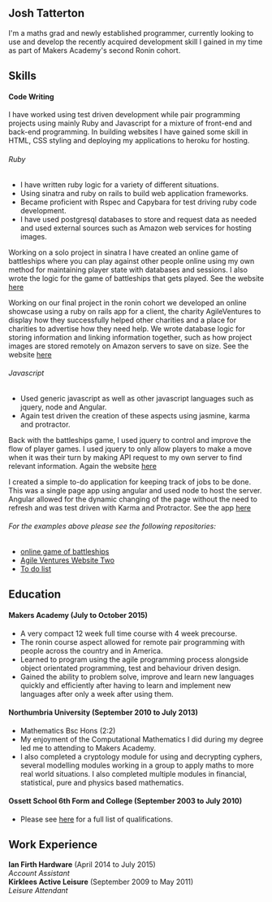 ## Josh Tatterton

I'm a maths grad and newly established programmer, currently looking to use and develop the recently acquired development skill I gained in my time as part of Makers Academy's second Ronin cohort. 

## Skills

#### Code Writing

I have worked using test driven development while pair programming projects using mainly Ruby and Javascript for a mixture of front-end and back-end programming. In building websites I have gained some skill in HTML, CSS styling and deploying my applications to heroku for hosting.

###### Ruby

- I have written ruby logic for a variety of different situations.
- Using sinatra and ruby on rails to build web application frameworks.
- Became proficient with Rspec and Capybara for test driving ruby code development.
- I have used postgresql databases to store and request data as needed and used external sources such as Amazon web services for hosting images.

Working on a solo project in sinatra I have created an online game of battleships where you can play against other people online using my own method for maintaining player state with databases and sessions. I also wrote the logic for the game of battleships that gets played. See the website [here](https://gentle-journey-9691.herokuapp.com)

Working on our final project in the ronin cohort we developed an online showcase using a ruby on rails app for a client, the charity AgileVentures to display how they successfully helped other charities and a place for charities to advertise how they need help. We wrote database logic for storing information and linking information together, such as how project images are stored remotely on Amazon servers to save on size. See the website [here](https://fathomless-plateau-2837.herokuapp.com)

###### Javascript

- Used generic javascript as well as other javascript languages such as jquery, node and Angular.
- Again test driven the creation of these aspects using jasmine, karma and protractor.

Back with the battleships game, I used jquery to control and improve the flow of player games. I used jquery to only allow players to make a move when it was their turn by making API request to my own server to find relevant information. Again the website [here](https://gentle-journey-9691.herokuapp.com) 

I created a simple to-do application for keeping track of jobs to be done. This was a single page app using angular and used node to host the server. Angular allowed for the dynamic changing of the page without the need to refresh and was test driven with Karma and Protractor. See the app [here](https://ancient-escarpment-2552.herokuapp.com)

###### For the examples above please see the following repositories:

- [online game of battleships](https://github.com/JoshuaTatterton/BattleshipsWeb)
- [Agile Ventures Website Two](https://github.com/JoshuaTatterton/AgileVenturesWebsiteTwo) 
- [To do list](https://github.com/JoshuaTatterton/todo_challenge)

## Education

#### Makers Academy (July to October 2015)

- A very compact 12 week full time course with 4 week precourse.
- The ronin course aspect allowed for remote pair programming with people across the country and in America.
- Learned to program using the agile programming process alongside object orientated programming, test and behaviour driven design.
- Gained the ability to problem solve, improve and learn new languages quickly and efficiently after having to learn and implement new languages after only a week after using them. 

#### Northumbria University (September 2010 to July 2013)

- Mathematics Bsc Hons (2:2)
- My enjoyment of the Computational Mathematics I did during my degree led me to attending to Makers Academy.
- I also completed a cryptology module for using and decrypting cyphers, several modelling modules working in a group to apply maths to more real world situations. I also completed multiple modules in financial, statistical, pure and physics based mathematics.

#### Ossett School 6th Form and College (September 2003 to July 2010)

- Please see [here](https://github.com/JoshuaTatterton/CV/blob/master/qualifications.md) for a full list of qualifications.

## Work Experience

**Ian Firth Hardware** (April 2014 to July 2015)    
*Account Assistant*  
**Kirklees Active Leisure** (September 2009 to May 2011)    
*Leisure Attendant* 
